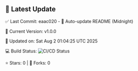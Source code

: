 ## 🚀 Latest Update

✅ Last Commit: eaac020 - 🤖 Auto-update README (Midnight)

🌟 Current Version: v1.0.0

📅 Updated on: Sat Aug  2 01:04:25 UTC 2025

💻 Build Status: ![CI/CD Status](https://github.com/SaiAryan1784/wedding_frontend/actions/workflows/update-readme.yml/badge.svg)

⭐️ Stars: 0 | 🍴 Forks: 0
